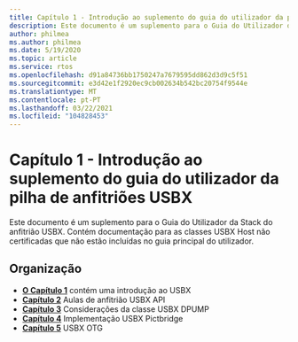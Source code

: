 ```yaml
---
title: Capítulo 1 - Introdução ao suplemento do guia do utilizador da pilha de anfitriões USBX
description: Este documento é um suplemento para o Guia do Utilizador da Stack do anfitrião USBX. Contém documentação para as classes USBX Host não certificadas que não estão incluídas no guia principal do utilizador.
author: philmea
ms.author: philmea
ms.date: 5/19/2020
ms.topic: article
ms.service: rtos
ms.openlocfilehash: d91a84736bb1750247a7679595dd862d3d9c5f51
ms.sourcegitcommit: e3d42e1f2920ec9cb002634b542bc20754f9544e
ms.translationtype: MT
ms.contentlocale: pt-PT
ms.lasthandoff: 03/22/2021
ms.locfileid: "104828453"
---
```

# <a name="chapter-1---introduction-to-the-usbx-host-stack-user-guide-supplement"></a>Capítulo 1 - Introdução ao suplemento do guia do utilizador da pilha de anfitriões USBX

Este documento é um suplemento para o Guia do Utilizador da Stack do anfitrião USBX. Contém documentação para as classes USBX Host não certificadas que não estão incluídas no guia principal do utilizador.

## <a name="organization"></a>Organização

- [**O Capítulo 1**](usbx-host-stack-supplemental-1.md) contém uma introdução ao USBX
- [**Capítulo 2**](usbx-host-stack-supplemental-2.md) Aulas de anfitrião USBX API
- [**Capítulo 3**](usbx-host-stack-supplemental-3.md) Considerações da classe USBX DPUMP
- [**Capítulo 4**](usbx-host-stack-supplemental-4.md) Implementação USBX Pictbridge
- [**Capítulo 5**](usbx-host-stack-supplemental-5.md) USBX OTG
